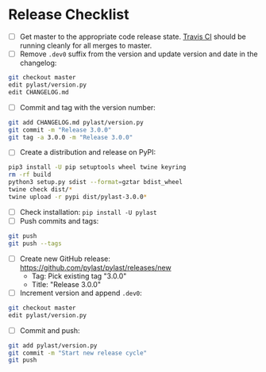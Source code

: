 # Release Checklist

* [ ] Get master to the appropriate code release state. [Travis CI](https://travis-ci.org/pylast/pylast) should be running cleanly for all merges to master.
* [ ] Remove `.dev0` suffix from the version and update version and date in the changelog:
```bash
git checkout master
edit pylast/version.py
edit CHANGELOG.md
```
* [ ] Commit and tag with the version number:
```bash
git add CHANGELOG.md pylast/version.py
git commit -m "Release 3.0.0"
git tag -a 3.0.0 -m "Release 3.0.0"
```
* [ ] Create a distribution and release on PyPI:
```bash
pip3 install -U pip setuptools wheel twine keyring
rm -rf build
python3 setup.py sdist --format=gztar bdist_wheel
twine check dist/*
twine upload -r pypi dist/pylast-3.0.0*
```
* [ ] Check installation: `pip install -U pylast`
* [ ] Push commits and tags:
 ```bash
git push
git push --tags
```
* [ ] Create new GitHub release: https://github.com/pylast/pylast/releases/new
  * Tag: Pick existing tag "3.0.0"
  * Title: "Release 3.0.0"
* [ ] Increment version and append `.dev0`:
```bash
git checkout master
edit pylast/version.py
```
* [ ] Commit and push:
```bash
git add pylast/version.py
git commit -m "Start new release cycle"
git push
```
